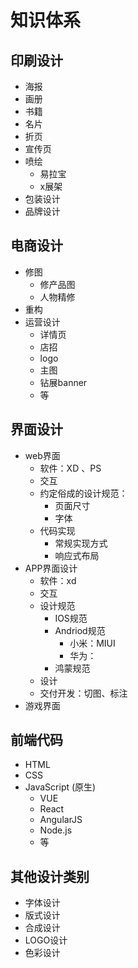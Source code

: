 # 知识体系

## 印刷设计

- 海报
- 画册
- 书籍
- 名片
- 折页
- 宣传页
- 喷绘
  - 易拉宝
  - x展架
- 包装设计
- 品牌设计

## 电商设计

- 修图
  - 修产品图
  - 人物精修
- 重构
- 运营设计
  - 详情页
  - 店招
  - logo
  - 主图
  - 钻展banner
  - 等

## 界面设计

- web界面
  - 软件：XD 、PS
  - 交互
  - 约定俗成的设计规范：
    - 页面尺寸
    - 字体
  - 代码实现
    - 常规实现方式
    - 响应式布局
- APP界面设计
  - 软件：xd
  - 交互
  - 设计规范
    - IOS规范
    - Andriod规范
      - 小米：MIUI
      - 华为：
    - 鸿蒙规范
  - 设计
  - 交付开发：切图、标注
- 游戏界面

## 前端代码

- HTML
- CSS
- JavaScript (原生)
  - VUE
  - React
  - AngularJS
  - Node.js
  - 等

## 其他设计类别

- 字体设计
- 版式设计
- 合成设计
- LOGO设计
- 色彩设计








